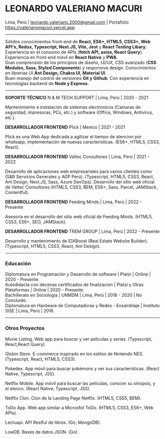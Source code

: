 # LEONARDO VALERIANO MACURI
Lima, Perú | leonardo.valeriano.2000@gmail.com | Portafolio https://valerianomacuri.vercel.app

<hr>

Sólidos conocimientos front-end de __React, ES6+, HTML5, CSS3+, Web API's, Redux, Typescript, Next.JS, Vite, Jest__ y __React Testing Libary__. Experiencia en el consumo de APIs (__fetch API, axios, React Query__).<br>
Experiencia en front-end móvil en __React Native__ y __PWA__.<br>
Gran comprensión de los principios de diseño, UI/UX, CSS avanzado (__CSS Modules, Sass, Styled Components__) y responsive design. Conocimientos en librerias UI __Ant Design, Chakra UI, Material UI__.<br>
Buen manejo del control de versiones __Git y Github__. Con experiencia en tecnologías backend de __Node y Express__.<br>

<hr>

__SOPORTE TÉCNICO__ N & M TECH SUPPORT | Lima, Perú | 2020 - 2021

Mantenimiento e instalación de sistemas electronicos (Camaras de seguridad, impresoras, PCs, etc.) y software (Office, Windows, Antivirus, etc.).

__DESARROLLADOR FRONTEND__  Plick | Mexico | 2021 - 2021

Plick es una Web App dedicada a agilizar el tiempo de atencion por whatsapp, implementación de nuevas características. (ES6+, HTML5, CSS3, React).

__DESARROLLADOR FRONTEND__  Valtec Consultores | Lima, Perú | 2021 - 2022

Desarrollo de aplicaciones web empresariales para varios clientes como (S&R Servicios Generales y AGP Perú). (Typescript, HTML5, CSS3, React, Ant Design, Next.JS, Sass, Azure DevOps).
Desarrollo del sitio web oficial de Valtec Consultores (HTML5, CSS3, BEM, ES6+, Sass, Parcel, JAMStack, Contentful).

__DESARROLLADOR FRONTEND__  Feeding Minds | Lima, Perú | 2022 - Presente

Asesoría en el desarrollo del sitio web oficial de Feeding Minds. (HTML5, CSS3, ES6+, SEO, JAMStack).

__DESARROLLADOR FRONTEND__  TREM GROUP | Lima, Perú | 2022 - Presente

Desarrollo y mantenimiento de IDXBoost (Real Estate Website Builder). (Typescript, HTML5, CSS3, React, Ant Design).

<hr>

### Educación

Diplomatura en Programación y Desarrollo de software | Platzi | Online | 2020 - Presente.<br>
Autodidacta con decenas certificados de finalización | Platzi y Otras Plataformas | Online | 2020 - Presente.<br>
Bachillerato en Sociología | UNMSM | Lima, Perú | 2018 - 2020 | No Concluido.<br>
Diplomatura en Hardware de Computadoras y Redes - Ensamblaje | Instituto SISE | Lima, Perú | 2016.<br>

<hr>

### Otros Proyectos

Movie Listing. Web app para buscar y ver peliculas y series. (Typescript, React,React Query).

Globin Store. E-commerce inspirado en los estilos de Nintendo NES. (Typescript, React, HTML5, CSS3).

Pokedex. App móvil para buscar pokémons y ver sus características. (React Native, Typescript, JSS).

Netflix Mobile. App móvil para buscar las películas, conocer su sinopsis, y el elenco. (React Native, Typescript, JSS).

Netflix Clon. Clon de la Landing Page Netflix. (HTML5, CSS5, BEM).

ToDo App. Web app similar a Microsfot ToDo. (HTML5, CSS3, ES6+, Web APIs).

Lectuapi. API Restful de libros. (Go, MongoDB).

LowDB. Bases de datos JSON. (Go).
